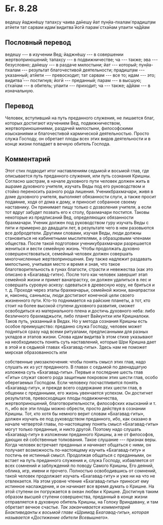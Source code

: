 # Бг. 8.28

ведешу йаджн̃ешу тапах̣су чаива да̄нешу йат пун̣йа-пхалам̇ прадишт̣ам атйети
тат сарвам идам̇ видитва̄ йогӣ парам̇ стха̄нам упаити ча̄дйам

## Пословный перевод

ведешу --- в изучении Вед; йаджн̃ешу --- в совершении жертвоприношений;
тапах̣су --- в подвижничестве; ча --- также; эва --- безусловно; да̄нешу
--- в раздаче милостыни; йат --- который; пун̣йа-пхалам --- результат
благочестивой деятельности; прадишт̣ам --- указанный; атйети ---
превосходит; тат сарвам --- все то; идам --- это; видитва̄ --- постигнув;
йогӣ --- преданный; парам --- в высшую; стха̄нам --- в обитель; упаити
--- приходит; ча --- также; а̄дйам --- в изначальную.

## Перевод

Человек, вступивший на путь преданного служения, не лишается благ,
которых достигают изучением Вед, подвижничеством, жертвоприношениями,
раздачей милостыни, философскими изысканиями и благочестивой кармической
деятельностью. Просто служа Господу, он обретает плоды всех этих видов
деятельности и в конце жизни попадает в вечную обитель Господа.

## Комментарий

Этот стих подводит итог наставлениям седьмой и восьмой глав, где
описывается путь преданного служения, или путь сознания Кришны. Согласно
шастрам, в начале духовного пути человек должен жить в ашраме духовного
учителя, изучать Веды под его руководством и стойко переносить разного
рода лишения. Ученикбрахмачари, живя в доме духовного учителя, выполняет
обязанности слуги, а также просит подаяние, ходя от дома к дому, и
приносит собранное своему наставнику. Он принимает пищу только с
дозволения учителя, а если тот вдруг забудет позвать его к столу,
брахмачари постится. Таковы некоторые из предписаний Вед, определяющих
обязанности брахмачари. Ученик должен под руководством гуру изучать Веды
с пяти и примерно до двадцати лет, в результате чего в нем разовьются
все добродетели. Другими словами, изучая Веды, люди должны становиться
не кабинетными мыслителями, а образцовыми членами общества. После такой
подготовки ученикубрахмачари разрешается жениться и вести семейную
жизнь. Чтобы продолжать духовно совершенствоваться, семейный человек
должен совершать многочисленные жертвоприношения. Ему также надлежит
раздавать милостыню, учитывая место и время и зная, что такое
благотворительность в гунах благости, страсти и невежества (как это
описано в «Бхагавад-гите»). После того как человек завершит этап
семейной жизни и примет ванапрастху, он должен удалиться в лес и
совершать суровую аскезу: одеваться в древесную кору, не бриться и т. д.
Проходя через этапы брахмачарьи, семейной жизни, ванапрастхи и, наконец,
санньясы, люди достигают конечной цели своего жизненного пути. Кто-то
поднимается на райские планеты, а тот, кто стоит на более высокой
ступени духовного развития, сможет освободиться из материального плена и
достичь духовного неба: либо безличного брахмаджьоти, либо планет
Вайкунтхи или Кришналоки. Таков путь, указанный в Ведах. Но у метода
сознания Кришны есть особое преимущество: преданно служа Господу,
человек может подняться сразу над всеми ритуалами, предписанными для
разных укладов и этапов жизни. Слова идам̇ видитва̄ в этом стихе указывают
на необходимость понять суть наставлений, которые Шри Кришна дает в этой
и в седьмой главах «Бхагавад-гиты». Здесь нам не поможет мирская
образованность или

собственные умозаключения: чтобы понять смысл этих глав, надо слушать их
из уст преданного. В главах с седьмой по двенадцатую изложена суть
«Бхагавад-гиты». Первые и последние шесть глав «Гиты» служат своего рода
защитным покровом этих шести глав, особо оберегаемых Господом. Если
человеку посчастливится понять «Бхагавад-гиту», и прежде всего
содержание этих шести глав, в общении с преданными, его жизнь увенчается
успехом. Он достигнет результатов, превосходящих плоды подвижничества,
жертвоприношений, благотворительности, философских изысканий и т. п.,
ибо все эти плоды можно обрести, просто действуя в сознании Кришны. Тот,
кто хотя бы немного верит словам «Бхагавад-гиты», должен изучать ее под
руководством преданного, ибо, как сказано в начале четвертой главы,
по-настоящему понять смысл «Бхагавад-гиты» могут только преданные, и
никто другой. Поэтому надо слушать «Бхагавад-гиту» в изложении
преданного Кришны, а не от философов, дающих ей собственные толкования.
Такое слушание --- признак веры. Когда человек встречает преданных и
начинает общаться с ними, он получает возможность по-настоящему изучить
«Бхагавад-гиту» и постичь ее истинный смысл. Продолжая общаться с
преданными, он встает на путь преданного служения и, служа Господу,
избавляется от всех сомнений и заблуждений по поводу Самого Кришны, Его
деяний, облика, игр, имени и прочего. Полностью освободившись от
сомнений, такой человек продолжает изучать «Бхагавад-гиту» и уже ни на
что не отвлекается. На этом уровне чтение «Бхагавад-гиты» приносит ему
истинное наслаждение, и он начинает все время думать о Кришне. На этой
ступени он погружается в океан любви к Кришне. Достигнув таким образом
высшей ступени совершенства, преданный в конце жизни отправляется в
духовную обитель Кришны, на Голоку Вриндавану, и там обретает вечное
счастье. *Так заканчивается комментарий Бхактиведанты к восьмой главе
«Шримад Бхагавад-гиты», которая называется «Достижение обители
Всевышнего».*
